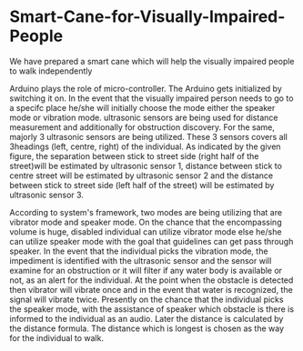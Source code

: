 # Smart-Cane-for-Visually-Impaired-People
We have prepared a smart cane which will help the visually impaired people to walk independently

Arduino plays the role of micro-controller. The Arduino gets initialized by switching it
on. In the event that the visually impaired person needs to go to a specifc place he/she
will initially choose the mode either the speaker mode or vibration mode. ultrasonic
sensors are being used for distance measurement and additionally for obstruction
discovery. For the same, majorly 3 ultrasonic sensors are being utilized. These 3
sensors covers all 3headings (left, centre, right) of the individual. As indicated by the
given figure, the separation between stick to street side (right half of the street)will
be estimated by ultrasonic sensor 1, distance between stick to centre street will be
estimated by ultrasonic sensor 2 and the distance between stick to street side (left
half of the street) will be estimated by ultrasonic sensor 3.

According to system's framework, two modes are being utilizing that are vibrator
mode and speaker mode. On the chance that the encompassing volume is huge,
disabled individual can utilize vibrator mode else he/she can utilize speaker mode
with the goal that guidelines can get pass through speaker.
In the event that the individual picks the vibration mode, the impediment is
identified with the ultrasonic sensor and the sensor will examine for an obstruction
or it will filter if any water body is available or not, as an alert for the individual.
At the point when the obstacle is detected then vibrator will vibrate once and in the
event that water is recognized, the signal will vibrate twice.
Presently on the chance that the individual picks the speaker mode, with the
assistance of speaker which obstacle is there is informed to the individual as an audio.
Later the distance is calculated by the distance formula. The distance which is longest
is chosen as the way for the individual to walk.
